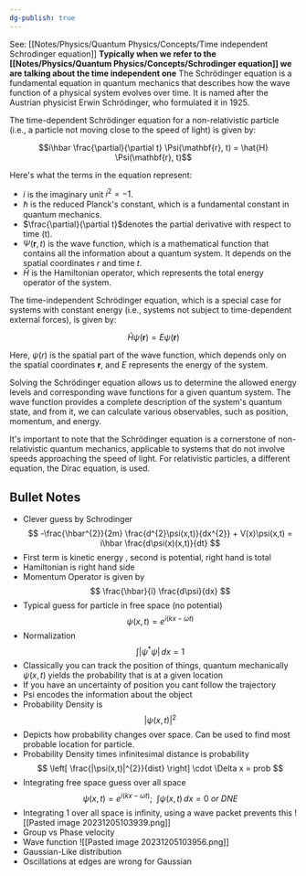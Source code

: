 ```yaml
---
dg-publish: true
---
```

See: [[Notes/Physics/Quantum Physics/Concepts/Time independent Schrodinger equation]]
**Typically when we refer to the [[Notes/Physics/Quantum Physics/Concepts/Schrodinger equation]] we are talking about the time independent one**
The Schrödinger equation is a fundamental equation in quantum mechanics that describes how the wave function of a physical system evolves over time. It is named after the Austrian physicist Erwin Schrödinger, who formulated it in 1925.

The time-dependent Schrödinger equation for a non-relativistic particle (i.e., a particle not moving close to the speed of light) is given by:

$$i\hbar \frac{\partial}{\partial t} \Psi(\mathbf{r}, t) = \hat{H} \Psi(\mathbf{r}, t)$$

Here's what the terms in the equation represent:

- $i$ is the imaginary unit $i^2 = -1$.
- $\hbar$ is the reduced Planck's constant, which is a fundamental constant in quantum mechanics.
- $\frac{\partial}{\partial t}$denotes the partial derivative with respect to time \(t\).
- $\Psi(\mathbf{r}, t)$ is the wave function, which is a mathematical function that contains all the information about a quantum system. It depends on the spatial coordinates $r$ and time $t$.
- $\hat{H}$ is the Hamiltonian operator, which represents the total energy operator of the system.

The time-independent Schrödinger equation, which is a special case for systems with constant energy (i.e., systems not subject to time-dependent external forces), is given by:

$$\hat{H} \psi(\mathbf{r}) = E \psi(\mathbf{r})$$

Here, $\psi(r)$ is the spatial part of the wave function, which depends only on the spatial coordinates $\mathbf{r}$, and $E$ represents the energy of the system.

Solving the Schrödinger equation allows us to determine the allowed energy levels and corresponding wave functions for a given quantum system. The wave function provides a complete description of the system's quantum state, and from it, we can calculate various observables, such as position, momentum, and energy.

It's important to note that the Schrödinger equation is a cornerstone of non-relativistic quantum mechanics, applicable to systems that do not involve speeds approaching the speed of light. For relativistic particles, a different equation, the Dirac equation, is used.

## Bullet Notes
- Clever guess by Schrodinger
$$
-\frac{\hbar^{2}}{2m} \frac{d^{2}\psi(x,t)}{dx^{2}} + V(x)\psi(x,t) = i\hbar \frac{d\psi(x)(x,t)}{dt}
$$
- First term is kinetic energy , second is potential, right hand is total 
- Hamiltonian is right hand side
- Momentum Operator is given by 
$$
\frac{\hbar}{i} \frac{d\psi}{dx}
$$
- Typical guess for particle in free space (no potential)
$$
\psi(x,t)=e^{i(kx-\omega t)}
$$
- Normalization
$$
\int |\psi^{*}\psi| \, dx = 1 
$$
- Classically you can track the position of things, quantum mechanically $\psi(x,t)$ yields the probability that is at a given location 
- If you have an uncertainty of position you cant follow the trajectory 
- Psi encodes the information about the object
- Probability Density is 
$$
|\psi(x,t)|^{2}
$$
- Depicts how probability changes over space. Can be used to find most probable location for particle.
- Probability Density times infinitesimal distance is probability
$$
\left[ \frac{|\psi(x,t)|^{2}}{dist} \right] \cdot \Delta x = prob
$$
- Integrating free space guess over all space
$$
\psi(x,t)=e^{i(kx-\omega t)}; \ \ \int \psi(x,t) \, dx  =0 \ or \ DNE
$$
- Integrating 1 over all space is infinity, using a wave packet prevents this
![[Pasted image 20231205103939.png]]
- Group vs Phase velocity 
-   Wave function
![[Pasted image 20231205103956.png]]
- Gaussian-Like distribution
- Oscillations at edges are wrong for Gaussian 
